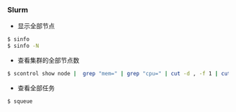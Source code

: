 ### Slurm


- 显示全部节点
```bash
$ sinfo 
$ sinfo -N
```

- 查看集群的全部节点数
```bash
$ scontrol show node |  grep "mem=" | grep "cpu=" | cut -d , -f 1 | cut -d = -f 3 | awk '{sum+=$1}END{print sum}'
```


- 查看全部任务
```bash
$ squeue
```
